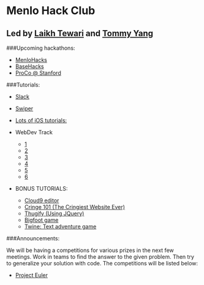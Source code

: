# Menlo Hack Club
## Led by [Laikh Tewari](https://www.github.com/laikhtewari) and [Tommy Yang](https://github.com/tommyy96)


###Upcoming hackathons:

* [MenloHacks](http://www.menlohacks.com)
* [BaseHacks](http://www.basehacks.org)
* [ProCo @ Stanford](http://proco.stanford.edu)

###Tutorials:

* [Slack](https://github.com/hackclub/hackclub/blob/master/SLACK.md)
* [Swiper](https://github.com/hackclub/hackclub/tree/master/workshops/swiper)
* [Lots of iOS tutorials:](http://www.raywenderlich.com/category/swift)

* WebDev Track
  * [1](https://github.com/hackclub/hackclub/blob/master/workshops/personal_website/README.md)
  * [2](https://github.com/hackclub/hackclub/blob/master/workshops/twilio/README.md)
  * [3](https://github.com/hackclub/hackclub/blob/master/workshops/soccer/README.md)
  * [4](https://github.com/hackclub/hackclub/blob/master/workshops/dodge/README.md)
  * [5](https://github.com/hackclub/hackclub/blob/master/workshops/maze/README.md)
  * [6](https://github.com/hackclub/hackclub/blob/master/workshops/ajar/README.md)

* BONUS TUTORIALS:
  * [Cloud9 editor](https://github.com/hackclub/hackclub/blob/master/workshops/cloud9/README.md)
  * [Cringe 101 (The Cringiest Website Ever)](https://github.com/hackclub/hackclub/blob/master/workshops/cringe_101/README.md)
  * [Thugify (Using JQuery)](https://github.com/hackclub/hackclub/blob/master/workshops/thugify/README.md)
  * [Bigfoot game](https://github.com/hackclub/hackclub/blob/master/workshops/find_bigfoot/README.md)
  * [Twine: Text adventure game](https://github.com/hackclub/hackclub/blob/master/workshops/find_bigfoot/README.md)  

###Announcements:

We will be having a competitions for various prizes in the next few meetings. Work in teams to find the answer to the given problem. Then try to generalize your solution with code.
The competitions will be listed below:
* [Project Euler](https://projecteuler.net/problem=1)


